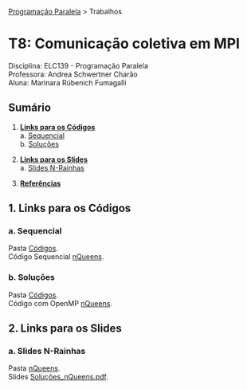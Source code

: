 [Programação Paralela](https://github.com/AndreaInfUFSM/elc139-2018a) > Trabalhos

# T8: Comunicação coletiva em MPI

Disciplina: ELC139 - Programação Paralela  
Professora: Andrea Schwertner Charão  
Aluna: Marinara Rübenich Fumagalli

## Sumário
1. [**Links para os Códigos**](#1-links-para-os-códigos)   
    a. [Sequencial](#a-sequencial)  
    b. [Soluções](#b-soluções)
    
2. [**Links para os Slides**](#2-links-para-os-slides)  
    a. [Slides N-Rainhas](#a-slides-n--rainhas) 
     
3. [**Referências**](#3-referências)  

## 1. Links para os Códigos

### a. Sequencial

Pasta [Códigos](nQueens/1.nQueens_Seq).  
Código Sequencial [nQueens](nQueens/1.nQueens_Seq/nqueens.c).

### b. Soluções

Pasta [Códigos](nQueens/2.nQueens_OpenMP/Códigos).  
Código com OpenMP [nQueens](nQueens/2.nQueens_OpenMP/Códigos/nqueensOMP.c).

## 2. Links para os Slides

### a. Slides N-Rainhas

Pasta [nQueens](nQueens/2.nQueens_OpenMP).  
Slides [Soluções_nQueens.pdf](nQueens/2.nQueens_OpenMP/Soluções_nQueens.pdf).
